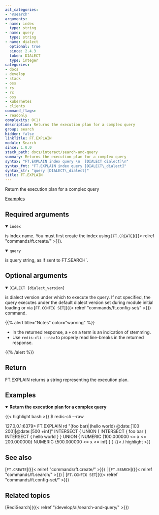 ```yaml
---
acl_categories:
- '@search'
arguments:
- name: index
  type: string
- name: query
  type: string
- name: dialect
  optional: true
  since: 2.4.3
  token: DIALECT
  type: integer
categories:
- docs
- develop
- stack
- oss
- rs
- rc
- oss
- kubernetes
- clients
command_flags:
- readonly
complexity: O(1)
description: Returns the execution plan for a complex query
group: search
hidden: false
linkTitle: FT.EXPLAIN
module: Search
since: 1.0.0
stack_path: docs/interact/search-and-query
summary: Returns the execution plan for a complex query
syntax: "FT.EXPLAIN index query \n  [DIALECT dialect]\n"
syntax_fmt: "FT.EXPLAIN index query [DIALECT\_dialect]"
syntax_str: "query [DIALECT\_dialect]"
title: FT.EXPLAIN
---
```


Return the execution plan for a complex query

[Examples](#examples)

## Required arguments

<details open>
<summary><code>index</code></summary>

is index name. You must first create the index using [`FT.CREATE`]({{< relref "commands/ft.create/" >}}).
</details>

<details open>
<summary><code>query</code></summary>

is query string, as if sent to FT.SEARCH`.
</details>

## Optional arguments

<details open>
<summary><code>DIALECT {dialect_version}</code></summary>

is dialect version under which to execute the query. If not specified, the query executes under the default dialect version set during module initial loading or via [`FT.CONFIG SET`]({{< relref "commands/ft.config-set/" >}}) command.
</details>

{{% alert title="Notes" color="warning" %}}
 
- In the returned response, a `+` on a term is an indication of stemming.
- Use `redis-cli --raw` to properly read line-breaks in the returned response.

{{% /alert %}}

## Return

FT.EXPLAIN returns a string representing the execution plan.

## Examples

<details open>
<summary><b>Return the execution plan for a complex query</b></summary>

{{< highlight bash >}}
$ redis-cli --raw

127.0.0.1:6379> FT.EXPLAIN rd "(foo bar)|(hello world) @date:[100 200]|@date:[500 +inf]"
INTERSECT {
  UNION {
    INTERSECT {
      foo
      bar
    }
    INTERSECT {
      hello
      world
    }
  }
  UNION {
    NUMERIC {100.000000 <= x <= 200.000000}
    NUMERIC {500.000000 <= x <= inf}
  }
}
{{< / highlight >}}
</details>

## See also

[`FT.CREATE`]({{< relref "commands/ft.create/" >}}) | [`FT.SEARCH`]({{< relref "commands/ft.search/" >}}) | [`FT.CONFIG SET`]({{< relref "commands/ft.config-set/" >}})

## Related topics

[RediSearch]({{< relref "/develop/ai/search-and-query/" >}})

